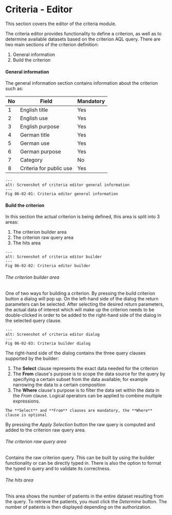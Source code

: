 # Criteria - Editor

This section covers the editor of the criteria module.

The criteria editor provides functionality to define a criterion, as well as to determine available datasets based on the criterion AQL query. There are two main sections of the criterion definition:
1. General information
2. Build the criterion

#### General information

The general information section contains information about the criterion such as:


| No  | Field                   | Mandatory |
|-----|-------------------------|-----------|
| 1   | English title           | Yes       |
| 2   | English use             | Yes       |
| 3   | English purpose         | Yes       |
| 4   | German title            | Yes       |
| 5   | German use              | Yes       |
| 6   | German purpose          | Yes       |
| 7   | Category                | No        |
| 8   | Criteria for public use | Yes       |


```{figure} images/criteria_editor.png
---
alt: Screenshot of criteria editor general information
---
Fig 06-02-01: Criteria editor general information
```


#### Build the criterion

In this section the actual criterion is being defined, this area is split into 3 areas:
1. The criterion builder area
2. The criterion raw query area
3. The hits area


```{figure} images/criteria_editor_builder_detail.png
---
alt: Screenshot of criteria editor builder
---
Fig 06-02-02: Criteria editor builder
```

###### The criterion builder area
One of two ways for building a criterion. By pressing the build criterion button a dialog will pop up. On the left-hand side of the dialog the return parameters can be selected. After selecting the desired return parameters, the actual data of interest which will make up the criterion needs to be double-clicked in order to be added to the right-hand side of the dialog in the selected query clause. 

```{figure} images/criteria_builder_dialog.png
---
alt: Screenshot of criteria editor dialog
---
Fig 06-02-03: Criteria builder dialog
```

The right-hand side of the dialog contains the three query clauses supported by the builder:
1. The **Select** clause represents the exact data needed for the criterion
2. The **From** clause's purpose is to scope the data source for the query by specifying a certain subset from the data available; for example narrowing the data to a certain composition
3. The **Where** clause's purpose is to filter the data set within the data in the *From* clause. Logical operators can be applied to combine multiple expressions.

```{important}
The **Select** and **From** clauses are mandatory, the **Where** clause is optional
```

By pressing the *Apply Selection* button the raw query is computed and added to the criterion raw query area.

###### The criterion raw query area

Contains the raw criterion query. This can be built by using the builder functionality or can be directly typed in. There is also the option to format the typed in query
and to validate its correctness. 

###### The hits area

This area shows the number of patients in the entire dataset resulting from the query. To retrieve the patients, you must click the *Determine* button. The number of patients is then displayed depending on the authorization.
